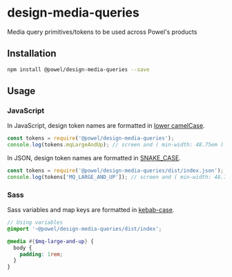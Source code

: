 # design-media-queries

Media query primitives/tokens to be used across Powel's products

## Installation

```sh
npm install @powel/design-media-queries --save
```

## Usage

### JavaScript

In JavaScript, design token names are formatted in [lower camelCase](https://en.wikipedia.org/wiki/Camel_case).

```js
const tokens = require('@powel/design-media-queries');
console.log(tokens.mqLargeAndUp); // screen and ( min-width: 48.75em )
```

In JSON, design token names are formatted in [SNAKE_CASE](https://en.wikipedia.org/wiki/Snake_case).

```js
const tokens = require('@powel/design-media-queries/dist/index.json');
console.log(tokens['MQ_LARGE_AND_UP']); // screen and ( min-width: 48.75em )
```

### Sass

Sass variables and map keys are formatted in [kebab-case](https://en.wikipedia.org/wiki/Kebab_case).

```scss
// Using variables
@import '~@powel/design-media-queries/dist/index';

@media #{$mq-large-and-up} {
  body {
    padding: 1rem;
  }
}
```
